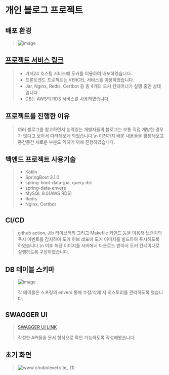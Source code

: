 # 개인 블로그 프로젝트

## 배포 환경

> ![image](https://github.com/chobolevel/ikea/assets/104749958/dc31569c-bcca-4797-9fc4-9e17bccec390)

## [프로젝트 서비스 링크](https://chobolevel.site)

> + 카페24 호스팅 서비스에 도커를 이용하여 배포하였습니다.
> + 프론트엔드 프로젝트는 VERCEL 서비스를 이용하였습니다.
> + Jar, Nginx, Redis, Certbot 등 총 4개의 도커 컨테이너가 실행 중인 상태입니다.
> + DB는 AWS의 RDS 서비스를 사용하였습니다.

## 프로젝트를 진행한 이유

> 여러 블로그를 참고하면서 능력있는 개발자들의 블로그는 보통 직접 개발한 경우가 많다고 보아서 따라해보게 되었습니다.\n
> 이전까지 배운 내용들을 활용해보고 중간중간 새로운 부분도 익히기 위해 진행하였습니다.

## 백엔드 프로젝트 사용기술

> + Kotlin
>+ SpringBoot 3.1.0
>+ spring-boot-data-jpa, query dsl
>+ spring-data-envers
>+ MySQL 8.0(AWS RDS)
>+ Redis
>+ Nginx, Certbot

## CI/CD
> github action, Jib 라이브러리 그리고 Makefile 커맨드 등을 이용해 브랜치의 푸시 이벤트를 감지하여 도커 허브 레포에 도커 이미지를 빌드하여 푸시하도록 하였습니다.\n
> 이후 해당 이미지를 서버에서 다운로드 받아서 도커 컨테이너로 실행하도록 구성하였습니다.

## DB 테이블 스키마

> ![image](https://github.com/user-attachments/assets/77952455-e154-4b8a-b52f-6e1945ecabdc)
>
> 각 테이블은 스프링의 envers 통해 수정/삭제 시 히스토리를 관리하도록 했습니다.

## SWAGGER UI

> [SWAGGER UI LINK](https://api.chobolevel.site/swagger-ui/index.html)
>
> 작성한 API들을 문서 형식으로 확인 가능하도록 작성해봤습니다.

## 초기 화면

> ![www chobolevel site_ (1)](https://github.com/user-attachments/assets/a1183088-a089-4834-b685-458a6c8c34cf)

